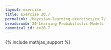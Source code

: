 ```yaml
---
layout: exercise
title: Exercise 20.7
permalink: /bayesian-learning-exercises/ex_7/
breadcrumb: 20-Learning-Probabilistic-Models
canonical_id: ex20.7
---
```


{% include mathjax_support %}
